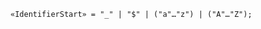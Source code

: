 <!-- This file is generated automatically by infrastructure scripts. Please don't edit by hand. -->

```{ .ebnf .slang-ebnf #IdentifierStart }
«IdentifierStart» = "_" | "$" | ("a"…"z") | ("A"…"Z");
```
